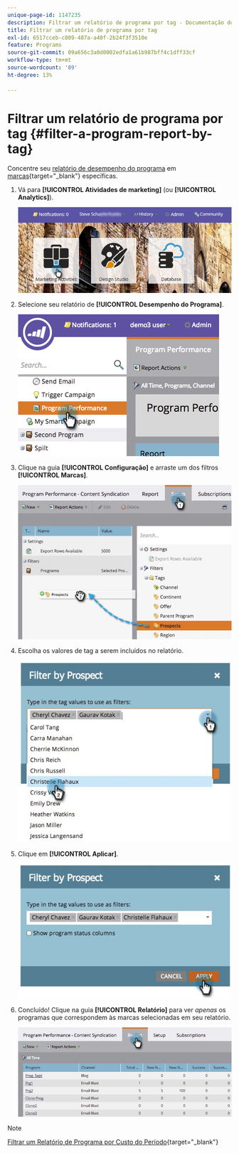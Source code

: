 ```yaml
---
unique-page-id: 1147235
description: Filtrar um relatório de programa por tag - Documentação do Marketo - Documentação do produto
title: Filtrar um relatório de programa por tag
exl-id: 6517cceb-c809-487a-a40f-2b24f3f3510e
feature: Programs
source-git-commit: 09a656c3a0d0002edfa1a61b987bff4c1dff33cf
workflow-type: tm+mt
source-wordcount: '89'
ht-degree: 13%

---
```


# Filtrar um relatório de programa por tag {#filter-a-program-report-by-tag}

Concentre seu [relatório de desempenho do programa](/help/marketo/product-docs/core-marketo-concepts/programs/program-performance-report/create-a-program-performance-report.md) em [marcas](/help/marketo/product-docs/core-marketo-concepts/programs/working-with-programs/understanding-tags.md){target="_blank"} específicas.

1. Vá para **[!UICONTROL Atividades de marketing]** (ou **[!UICONTROL Analytics]**).

   ![](assets/login-marketing-activities.png)

1. Selecione seu relatório de **[!UICONTROL Desempenho do Programa]**.

   ![](assets/image2014-9-23-16-3a12-3a36.png)

1. Clique na guia **[!UICONTROL Configuração]** e arraste um dos filtros **[!UICONTROL Marcas]**.

   ![](assets/prospects.jpg)

1. Escolha os valores de tag a serem incluídos no relatório.

   ![](assets/prospect1.jpg)

1. Clique em **[!UICONTROL Aplicar]**.

   ![](assets/prospect2.jpg)

1. Concluído! Clique na guia **[!UICONTROL Relatório]** para ver _apenas_ os programas que correspondem às marcas selecionadas em seu relatório.

   ![](assets/image2014-9-23-16-3a14-3a42.png)

>[!NOTE]
>
>[Filtrar um Relatório de Programa por Custo do Período](/help/marketo/product-docs/core-marketo-concepts/programs/program-performance-report/filter-a-program-report-by-period-cost.md){target="_blank"}
